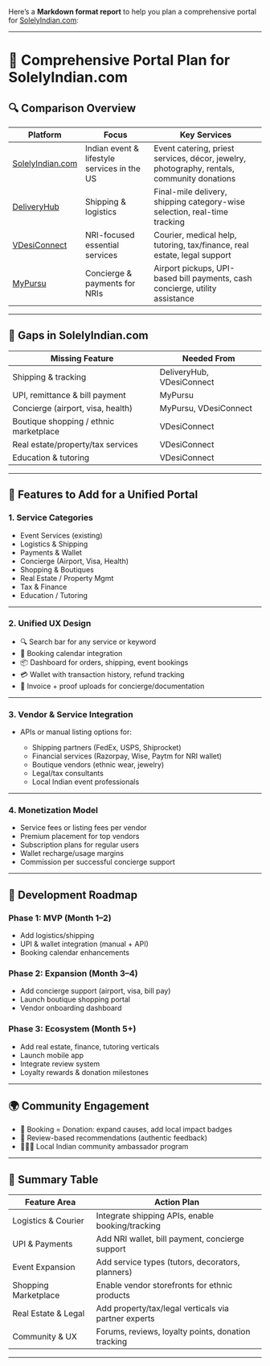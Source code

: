 Here’s a **Markdown format report** to help you plan a comprehensive portal for [SolelyIndian.com](https://www.solelyindian.com):

---

# 🧭 Comprehensive Portal Plan for SolelyIndian.com

## 🔍 Comparison Overview

| Platform                                                        | Focus                                       | Key Services                                                                               |
| --------------------------------------------------------------- | ------------------------------------------- | ------------------------------------------------------------------------------------------ |
| [SolelyIndian.com](https://www.solelyindian.com)                | Indian event & lifestyle services in the US | Event catering, priest services, décor, jewelry, photography, rentals, community donations |
| [DeliveryHub](https://deliveryhub.store.link/category/shipping) | Shipping & logistics                        | Final-mile delivery, shipping category-wise selection, real-time tracking                  |
| [VDesiConnect](https://www.vdesiconnect.com/)                   | NRI-focused essential services              | Courier, medical help, tutoring, tax/finance, real estate, legal support                   |
| [MyPursu](https://mypursu.com/)                                 | Concierge & payments for NRIs               | Airport pickups, UPI-based bill payments, cash concierge, utility assistance               |

---

## 🧩 Gaps in SolelyIndian.com

| Missing Feature                        | Needed From               |
| -------------------------------------- | ------------------------- |
| Shipping & tracking                    | DeliveryHub, VDesiConnect |
| UPI, remittance & bill payment         | MyPursu                   |
| Concierge (airport, visa, health)      | MyPursu, VDesiConnect     |
| Boutique shopping / ethnic marketplace | VDesiConnect              |
| Real estate/property/tax services      | VDesiConnect              |
| Education & tutoring                   | VDesiConnect              |

---

## 🧱 Features to Add for a Unified Portal

### 1. **Service Categories**

* Event Services (existing)
* Logistics & Shipping
* Payments & Wallet
* Concierge (Airport, Visa, Health)
* Shopping & Boutiques
* Real Estate / Property Mgmt
* Tax & Finance
* Education / Tutoring

---

### 2. **Unified UX Design**

* 🔍 Search bar for any service or keyword
* 📅 Booking calendar integration
* 📦 Dashboard for orders, shipping, event bookings
* 💳 Wallet with transaction history, refund tracking
* 🧾 Invoice + proof uploads for concierge/documentation

---

### 3. **Vendor & Service Integration**

* APIs or manual listing options for:

  * Shipping partners (FedEx, USPS, Shiprocket)
  * Financial services (Razorpay, Wise, Paytm for NRI wallet)
  * Boutique vendors (ethnic wear, jewelry)
  * Legal/tax consultants
  * Local Indian event professionals

---

### 4. **Monetization Model**

* Service fees or listing fees per vendor
* Premium placement for top vendors
* Subscription plans for regular users
* Wallet recharge/usage margins
* Commission per successful concierge support

---

## 🚀 Development Roadmap

### Phase 1: MVP (Month 1–2)

* Add logistics/shipping
* UPI & wallet integration (manual + API)
* Booking calendar enhancements

### Phase 2: Expansion (Month 3–4)

* Add concierge support (airport, visa, bill pay)
* Launch boutique shopping portal
* Vendor onboarding dashboard

### Phase 3: Ecosystem (Month 5+)

* Add real estate, finance, tutoring verticals
* Launch mobile app
* Integrate review system
* Loyalty rewards & donation milestones

---

## 🌍 Community Engagement

* 🎁 Booking = Donation: expand causes, add local impact badges
* 🤝 Review-based recommendations (authentic feedback)
* 🧑‍🤝‍🧑 Local Indian community ambassador program

---

## 📌 Summary Table

| Feature Area         | Action Plan                                          |
| -------------------- | ---------------------------------------------------- |
| Logistics & Courier  | Integrate shipping APIs, enable booking/tracking     |
| UPI & Payments       | Add NRI wallet, bill payment, concierge support      |
| Event Expansion      | Add service types (tutors, decorators, planners)     |
| Shopping Marketplace | Enable vendor storefronts for ethnic products        |
| Real Estate & Legal  | Add property/tax/legal verticals via partner experts |
| Community & UX       | Forums, reviews, loyalty points, donation tracking   |

---


